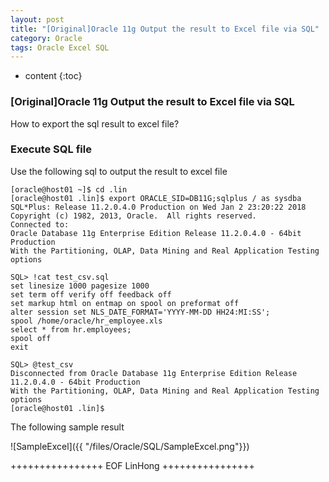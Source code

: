 ```yaml
---
layout: post
title: "[Original]Oracle 11g Output the result to Excel file via SQL"
category: Oracle
tags: Oracle Excel SQL
---
```


* content
{:toc}


### [Original]Oracle 11g Output the result to Excel file via SQL

How to export the sql result to excel file?









### Execute SQL file


Use the following sql to output the result to excel file


	[oracle@host01 ~]$ cd .lin
	[oracle@host01 .lin]$ export ORACLE_SID=DB11G;sqlplus / as sysdba
	SQL*Plus: Release 11.2.0.4.0 Production on Wed Jan 2 23:20:22 2018
	Copyright (c) 1982, 2013, Oracle.  All rights reserved.
	Connected to:
	Oracle Database 11g Enterprise Edition Release 11.2.0.4.0 - 64bit Production
	With the Partitioning, OLAP, Data Mining and Real Application Testing options

	SQL> !cat test_csv.sql
	set linesize 1000 pagesize 1000
	set term off verify off feedback off
	set markup html on entmap on spool on preformat off
	alter session set NLS_DATE_FORMAT='YYYY-MM-DD HH24:MI:SS';
	spool /home/oracle/hr_employee.xls
	select * from hr.employees;
	spool off
	exit

	SQL> @test_csv
	Disconnected from Oracle Database 11g Enterprise Edition Release 11.2.0.4.0 - 64bit Production
	With the Partitioning, OLAP, Data Mining and Real Application Testing options
	[oracle@host01 .lin]$ 

The following sample result

![SampleExcel]({{ "/files/Oracle/SQL/SampleExcel.png"}})


	
++++++++++++++++ EOF LinHong ++++++++++++++++	





